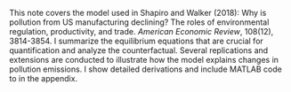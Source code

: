 This note covers the model used in Shapiro and Walker (2018): Why is pollution from US manufacturing declining? The roles of environmental regulation, productivity, and trade. *American Economic Review*, 108(12), 3814-3854. I summarize the equilibrium equations that are crucial for quantification and analyze the counterfactual. Several replications and extensions are conducted to illustrate how the model explains changes in pollution emissions. I show detailed derivations and include MATLAB code to in the appendix.

